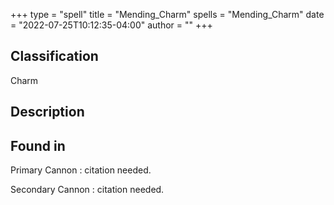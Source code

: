 +++
type = "spell"
title = "Mending_Charm"
spells = "Mending_Charm"
date = "2022-07-25T10:12:35-04:00"
author = ""
+++

## Classification

Charm

## Description



## Found in

Primary Cannon
:   citation needed.

Secondary Cannon
:   citation needed.
